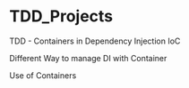 # TDD_Projects

TDD - Containers in Dependency Injection IoC

Different Way to manage DI with Container

Use of Containers